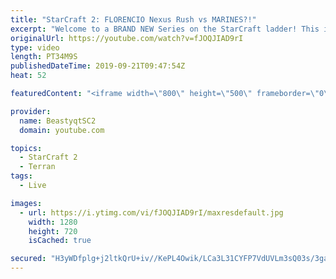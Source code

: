 ```yaml
---
title: "StarCraft 2: FLORENCIO Nexus Rush vs MARINES?!"
excerpt: "Welcome to a BRAND NEW Series on the StarCraft ladder! This is the \"Mass Marines to Grandmaster\" challenge, where the only attacking unit that I'm allowed to make is Marines - and that's it! I am allowed to make Medivacs just so that the gaemplay is not too monotonous, but I believe I could even make"
originalUrl: https://youtube.com/watch?v=fJOQJIAD9rI
type: video
length: PT34M9S
publishedDateTime: 2019-09-21T09:47:54Z
heat: 52

featuredContent: "<iframe width=\"800\" height=\"500\" frameborder=\"0\" src=\"https://www.youtube.com/embed/fJOQJIAD9rI\" allow=\"accelerometer; autoplay; encrypted-media; gyroscope; picture-in-picture\" allowfullscreen></iframe>"

provider:
  name: BeastyqtSC2
  domain: youtube.com

topics:
  - StarCraft 2
  - Terran
tags:
  - Live

images:
  - url: https://i.ytimg.com/vi/fJOQJIAD9rI/maxresdefault.jpg
    width: 1280
    height: 720
    isCached: true

secured: "H3yWDfplg+j2ltkQrU+iv//KePL4Owik/LCa3L31CYFP7VdUVLm3sQ03s/3ga6Y0itr6UT8wAsumzw1H3nYzZUaKdMMxA9C6QHCI0O5ZZHlor3kYzCQfzqx1P5130wSi0gzradrp8qMzC+kIf3vyRjGv/i+6xKSdMhSjo6KnVGHH4YyrLOzzUNHUaD+477kJNhfqta4c8hxUOzG6pWEbwQcjy5ngikfLEdyLQwGFpLPEQdf5Wa3qSerpdkJwqx2ufgn5cfAb0iCimfzt/6NcQYTWgMk+AcTMSVUXCTHoYTeIx2rJ7ryYTJo9W19dCe8gVDGW4ewjEsBZf8gH+lGo90q0Om+4pjhMCaf3DHS+fI1KM8sg4fVM/QAYgkExslsC60mdOjGDiWs2SKo4wAGnqFlhfiKoads64n6d1DpO5Hw=;kHoWoVFzeNhetgY7LLcGPw=="
---
```


